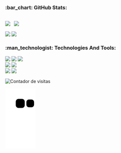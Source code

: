 <h3>:bar_chart: GitHub Stats:</h3>
<div><br>
  <img src="https://awesome-github-stats.azurewebsites.net/user-stats/xgustavu?theme=midnight-purple&background=151515&cardType=level-alternate"/>
  &nbsp; 
  <img height="200" src="https://github-readme-stats.vercel.app/api/top-langs/?username=xgustavu&theme=dark&title_color=6E33B5&text_color=ffffff&border_color=E4E2E2&icon_color=6E33B5&layout=compact" />
</div>

<p>
  <a href="https://www.linkedin.com/in/gustavo-carvalho-73663514a/"><img src="https://img.shields.io/badge/LinkedIn-151515?style=for-the-badge&logo=linkedin&logoColor=602D9B"/></a>
  <a href="https://mail.google.com/mail/u/0/?fs=1&to=gustavocarvalho.gc@gmail.com&su=&body=&bcc=&tf=cm"><img src="https://img.shields.io/badge/Gmail-151515?style=for-the-badge&logo=gmail&logoColor=602D9B"/></a>
</p>

<h3>:man_technologist: Technologies And Tools:</h3>
<p>
  <a href="https://developer.mozilla.org/pt-BR/docs/Web/HTML"><img src="https://img.shields.io/badge/HTML5-151515?style=for-the-badge&logo=html5&logoColor=602D9B"/></a>
  <a href="https://developer.mozilla.org/pt-BR/docs/Web/CSS"><img src="https://img.shields.io/badge/CSS3-151515?style=for-the-badge&logo=css3&logoColor=602D9B"/></a>
  <a href="https://developer.mozilla.org/pt-BR/docs/Web/JavaScript"><img src="https://img.shields.io/badge/JavaScript-151515?style=for-the-badge&logo=javascript&logoColor=602D9B"/></a><br>
  <a href="https://www.postgresql.org/docs/"><img src="https://img.shields.io/badge/Postgresql-151515?style=for-the-badge&logo=postgresql&logoColor=602D9B"/></a>
  <a href="https://www.mysql.com/"><img src="https://img.shields.io/badge/MySQL-151515?style=for-the-badge&logo=mysql&logoColor=602D9B"/></a>
  <br>
  <a href="https://nodejs.org/pt-br/"><img src="https://img.shields.io/badge/Node.js-151515?style=for-the-badge&logo=nodedotjs&logoColor=602D9B"/></a>
  <a href="https://pt-br.reactjs.org"><img src="https://img.shields.io/badge/React-151515?style=for-the-badge&logo=react&logoColor=602D9B"/></a>
</p>

![Contador de visitas](https://visitor-badge.laobi.icu/badge?page_id=xgustavu)

![Snake animation](https://github.com/xgustavu/xgustavu/blob/output/github-contribution-grid-snake.svg)
